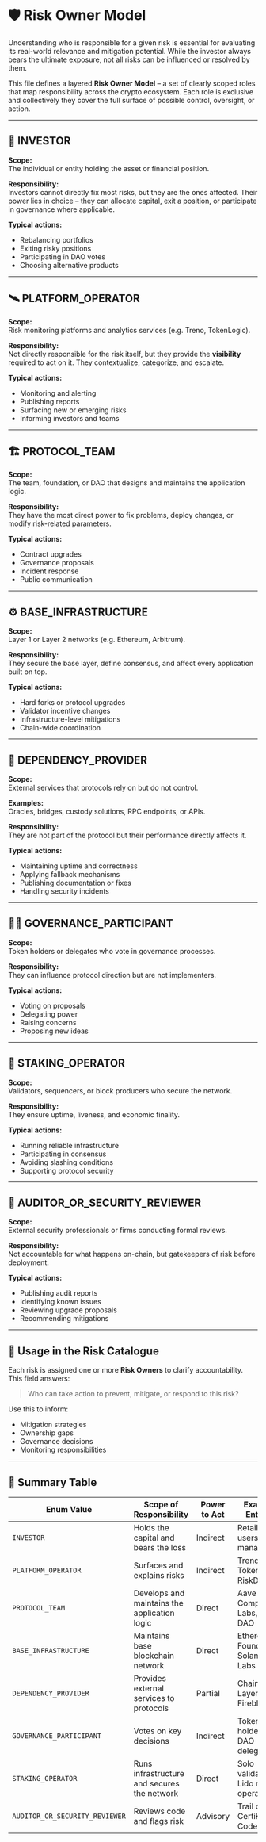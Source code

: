 # 🛡 Risk Owner Model

Understanding who is responsible for a given risk is essential for evaluating its real-world relevance and mitigation potential. While the investor always bears the ultimate exposure, not all risks can be influenced or resolved by them.

This file defines a layered **Risk Owner Model** – a set of clearly scoped roles that map responsibility across the crypto ecosystem. Each role is exclusive and collectively they cover the full surface of possible control, oversight, or action.

---

## 🧍 INVESTOR

**Scope:**  
The individual or entity holding the asset or financial position.

**Responsibility:**  
Investors cannot directly fix most risks, but they are the ones affected. Their power lies in choice – they can allocate capital, exit a position, or participate in governance where applicable.

**Typical actions:**  
- Rebalancing portfolios  
- Exiting risky positions  
- Participating in DAO votes  
- Choosing alternative products

---

## 🛰 PLATFORM_OPERATOR

**Scope:**  
Risk monitoring platforms and analytics services (e.g. Treno, TokenLogic).

**Responsibility:**  
Not directly responsible for the risk itself, but they provide the **visibility** required to act on it. They contextualize, categorize, and escalate.

**Typical actions:**  
- Monitoring and alerting  
- Publishing reports  
- Surfacing new or emerging risks  
- Informing investors and teams

---

## 🏗 PROTOCOL_TEAM

**Scope:**  
The team, foundation, or DAO that designs and maintains the application logic.

**Responsibility:**  
They have the most direct power to fix problems, deploy changes, or modify risk-related parameters.

**Typical actions:**  
- Contract upgrades  
- Governance proposals  
- Incident response  
- Public communication

---

## ⚙️ BASE_INFRASTRUCTURE

**Scope:**  
Layer 1 or Layer 2 networks (e.g. Ethereum, Arbitrum).

**Responsibility:**  
They secure the base layer, define consensus, and affect every application built on top.

**Typical actions:**  
- Hard forks or protocol upgrades  
- Validator incentive changes  
- Infrastructure-level mitigations  
- Chain-wide coordination

---

## 🔗 DEPENDENCY_PROVIDER

**Scope:**  
External services that protocols rely on but do not control.

**Examples:**  
Oracles, bridges, custody solutions, RPC endpoints, or APIs.

**Responsibility:**  
They are not part of the protocol but their performance directly affects it.

**Typical actions:**  
- Maintaining uptime and correctness  
- Applying fallback mechanisms  
- Publishing documentation or fixes  
- Handling security incidents

---

## 🧑‍⚖️ GOVERNANCE_PARTICIPANT

**Scope:**  
Token holders or delegates who vote in governance processes.

**Responsibility:**  
They can influence protocol direction but are not implementers.

**Typical actions:**  
- Voting on proposals  
- Delegating power  
- Raising concerns  
- Proposing new ideas

---

## 🧱 STAKING_OPERATOR

**Scope:**  
Validators, sequencers, or block producers who secure the network.

**Responsibility:**  
They ensure uptime, liveness, and economic finality.

**Typical actions:**  
- Running reliable infrastructure  
- Participating in consensus  
- Avoiding slashing conditions  
- Supporting protocol security

---

## 🧪 AUDITOR_OR_SECURITY_REVIEWER

**Scope:**  
External security professionals or firms conducting formal reviews.

**Responsibility:**  
Not accountable for what happens on-chain, but gatekeepers of risk before deployment.

**Typical actions:**  
- Publishing audit reports  
- Identifying known issues  
- Reviewing upgrade proposals  
- Recommending mitigations

---

## 🧩 Usage in the Risk Catalogue

Each risk is assigned one or more **Risk Owners** to clarify accountability. This field answers:

> Who can take action to prevent, mitigate, or respond to this risk?

Use this to inform:

- Mitigation strategies  
- Ownership gaps  
- Governance decisions  
- Monitoring responsibilities

---

## 🎯 Summary Table

| Enum Value                  | Scope of Responsibility                         | Power to Act | Example Entities                     |
|-----------------------------|--------------------------------------------------|--------------|--------------------------------------|
| `INVESTOR`                  | Holds the capital and bears the loss            | Indirect     | Retail users, fund managers          |
| `PLATFORM_OPERATOR`         | Surfaces and explains risks                     | Indirect     | Treno, TokenLogic, RiskDAO           |
| `PROTOCOL_TEAM`             | Develops and maintains the application logic    | Direct       | Aave team, Compound Labs, Lido DAO   |
| `BASE_INFRASTRUCTURE`       | Maintains base blockchain network               | Direct       | Ethereum Foundation, Solana Labs     |
| `DEPENDENCY_PROVIDER`       | Provides external services to protocols         | Partial      | Chainlink, LayerZero, Fireblocks     |
| `GOVERNANCE_PARTICIPANT`    | Votes on key decisions                          | Indirect     | Token holders, DAO delegates         |
| `STAKING_OPERATOR`          | Runs infrastructure and secures the network     | Direct       | Solo validators, Lido node operators |
| `AUDITOR_OR_SECURITY_REVIEWER` | Reviews code and flags risk                   | Advisory     | Trail of Bits, CertiK, Code4rena     |
